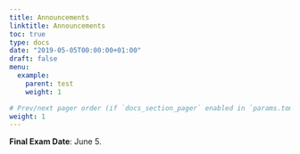 ```yaml
---
title: Announcements
linktitle: Announcements
toc: true
type: docs
date: "2019-05-05T00:00:00+01:00"
draft: false
menu:
  example:
    parent: test
    weight: 1

# Prev/next pager order (if `docs_section_pager` enabled in `params.toml`)
weight: 1
---
```


**Final Exam Date**: June 5.